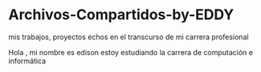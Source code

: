 # Archivos-Compartidos-by-EDDY
mis trabajos, proyectos echos en el transcurso de mi carrera profesional

Hola , mi nombre es edison
estoy estudiando la carrera de computación e informática
